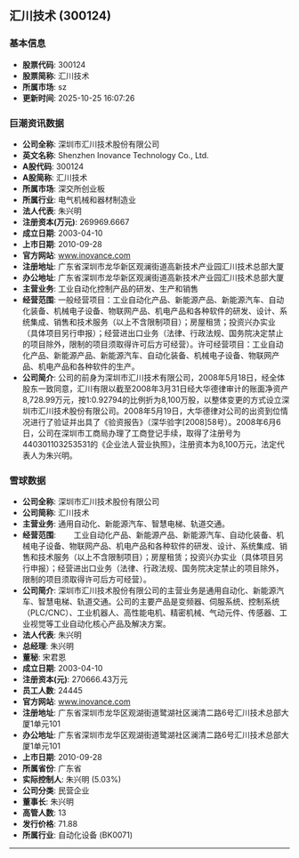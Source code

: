 ## 汇川技术 (300124)

### 基本信息

- **股票代码**: 300124
- **股票简称**: 汇川技术
- **所属市场**: sz
- **更新时间**: 2025-10-25 16:07:26

### 巨潮资讯数据

- **公司全称**: 深圳市汇川技术股份有限公司
- **英文名称**: Shenzhen Inovance Technology Co., Ltd.
- **A股代码**: 300124
- **A股简称**: 汇川技术
- **所属市场**: 深交所创业板
- **所属行业**: 电气机械和器材制造业
- **法人代表**: 朱兴明
- **注册资本(万元)**: 269969.6667
- **成立日期**: 2003-04-10
- **上市日期**: 2010-09-28
- **官方网站**: www.inovance.com
- **注册地址**: 广东省深圳市龙华新区观澜街道高新技术产业园汇川技术总部大厦
- **办公地址**: 广东省深圳市龙华新区观澜街道高新技术产业园汇川技术总部大厦
- **主营业务**: 工业自动化控制产品的研发、生产和销售
- **经营范围**: 一般经营项目：工业自动化产品、新能源产品、新能源汽车、自动化装备、机械电子设备、物联网产品、机电产品和各种软件的研发、设计、系统集成、销售和技术服务（以上不含限制项目）；房屋租赁；投资兴办实业（具体项目另行申报）；经营进出口业务（法律、行政法规、国务院决定禁止的项目除外，限制的项目须取得许可后方可经营）。许可经营项目：工业自动化产品、新能源产品、新能源汽车、自动化装备、机械电子设备、物联网产品、机电产品和各种软件的生产。
- **公司简介**: 公司的前身为深圳市汇川技术有限公司，2008年5月18日，经全体股东一致同意，汇川有限以截至2008年3月31日经大华德律审计的账面净资产8,728.99万元，按1:0.92794的比例折为8,100万股，以整体变更的方式设立深圳市汇川技术股份有限公司。2008年5月19日，大华德律对公司的出资到位情况进行了验证并出具了《验资报告》（深华验字[2008]58号）。2008年6月6日，公司在深圳市工商局办理了工商登记手续，取得了注册号为440301103253531的《企业法人营业执照》，注册资本为8,100万元，法定代表人为朱兴明。

### 雪球数据

- **公司全称**: 深圳市汇川技术股份有限公司
- **公司简称**: 汇川技术
- **主营业务**: 通用自动化、新能源汽车、智慧电梯、轨道交通。
- **经营范围**: 　　工业自动化产品、新能源产品、新能源汽车、自动化装备、机械电子设备、物联网产品、机电产品和各种软件的研发、设计、系统集成、销售和技术服务（以上不含限制项目）；房屋租赁；投资兴办实业（具体项目另行申报）；经营进出口业务（法律、行政法规、国务院决定禁止的项目除外，限制的项目须取得许可后方可经营）。
- **公司简介**: 深圳市汇川技术股份有限公司的主营业务是通用自动化、新能源汽车、智慧电梯、轨道交通。公司的主要产品是变频器、伺服系统、控制系统（PLC/CNC）、工业机器人、高性能电机、精密机械、气动元件、传感器、工业视觉等工业自动化核心产品及解决方案。
- **法人代表**: 朱兴明
- **总经理**: 朱兴明
- **董秘**: 宋君恩
- **成立日期**: 2003-04-10
- **注册资本(元)**: 270666.43万元
- **员工人数**: 24445
- **官方网站**: www.inovance.com
- **注册地址**: 广东省深圳市龙华区观湖街道鹭湖社区澜清二路6号汇川技术总部大厦1单元101
- **办公地址**: 广东省深圳市龙华区观湖街道鹭湖社区澜清二路6号汇川技术总部大厦1单元101
- **上市日期**: 2010-09-28
- **所属省份**: 广东省
- **实际控制人**: 朱兴明 (5.03%)
- **公司分类**: 民营企业
- **董事长**: 朱兴明
- **高管人数**: 13
- **发行价格**: 71.88
- **所属行业**: 自动化设备 (BK0071)

---
